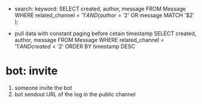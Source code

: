 
- search: keyword:
  SELECT created, author, message FROM Message WHERE 
  related_channel = '$1' AND ( author = '$2' OR message MATCH '$2' );
  
- pull data with constant paging before cetain timestamp
  SELECT created, author, message FROM Message WHERE 
     related_channel = '$1' AND created < '$2' 
     ORDER BY timestamp DESC


bot: invite
===========

1) someone invite the bot
2) bot sendout URL of the log in the public channel
